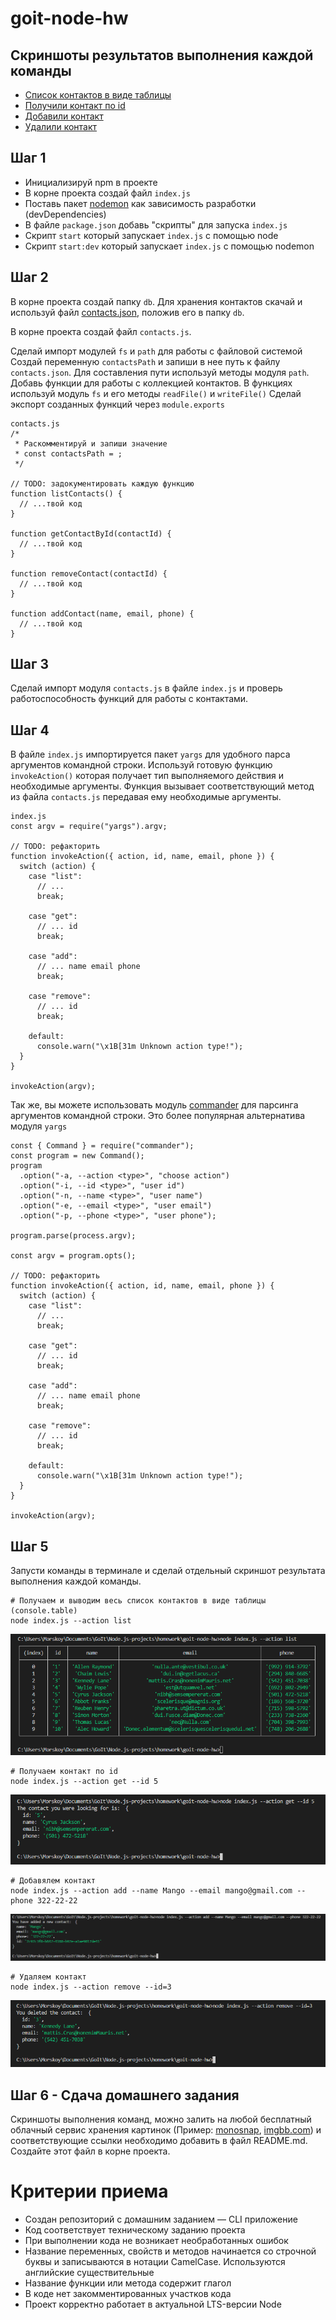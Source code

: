 # goit-node-hw

## Скриншоты результатов выполнения каждой команды

- [Cписок контактов в виде таблицы](https://ibb.co/SrHtjYy)
- [Получили контакт по id](https://ibb.co/sVzB44f)
- [Добавили контакт](https://ibb.co/j49RVjB)
- [Удалили контакт](https://ibb.co/WgN69TM)

## Шаг 1
- Инициализируй npm в проекте
- В корне проекта создай файл `index.js`
- Поставь пакет [nodemon](https://www.npmjs.com/package/nodemon) как зависимость разработки (devDependencies)
- В файле `package.json` добавь "скрипты" для запуска `index.js`
- Скрипт `start` который запускает `index.js` с помощью node
- Скрипт `start:dev` который запускает `index.js` с помощью nodemon

## Шаг 2

В корне проекта создай папку `db`. Для хранения контактов скачай и используй файл [contacts.json](https://downgit.github.io/#/home?url=https://github.com/goitacademy/nodejs-homework/blob/master/homework-01/contacts.json), положив его в папку `db`.

В корне проекта создай файл `contacts.js`.

Сделай импорт модулей `fs` и `path` для работы с файловой системой
Создай переменную `contactsPath` и запиши в нее путь к файлу `contacts.json`. Для составления пути используй методы модуля `path`.
Добавь функции для работы с коллекцией контактов. В функциях используй модуль `fs` и его методы `readFile()` и `writeFile()`
Сделай экспорт созданных функций через `module.exports`

```
contacts.js
/*
 * Раскомментируй и запиши значение
 * const contactsPath = ;
 */

// TODO: задокументировать каждую функцию
function listContacts() {
  // ...твой код
}

function getContactById(contactId) {
  // ...твой код
}

function removeContact(contactId) {
  // ...твой код
}

function addContact(name, email, phone) {
  // ...твой код
}
```

## Шаг 3
Сделай импорт модуля `contacts.js` в файле `index.js` и проверь работоспособность функций для работы с контактами.

## Шаг 4
В файле `index.js` импортируется пакет `yargs` для удобного парса аргументов командной строки. Используй готовую функцию `invokeAction()` которая получает тип выполняемого действия и необходимые аргументы. Функция вызывает соответствующий метод из файла `contacts.js` передавая ему необходимые аргументы.

```
index.js
const argv = require("yargs").argv;

// TODO: рефакторить
function invokeAction({ action, id, name, email, phone }) {
  switch (action) {
    case "list":
      // ...
      break;

    case "get":
      // ... id
      break;

    case "add":
      // ... name email phone
      break;

    case "remove":
      // ... id
      break;

    default:
      console.warn("\x1B[31m Unknown action type!");
  }
}

invokeAction(argv);
```

Так же, вы можете использовать модуль [commander](https://www.npmjs.com/package/commander) для парсинга аргументов командной строки. Это более популярная альтернатива модуля `yargs`
```
const { Command } = require("commander");
const program = new Command();
program
  .option("-a, --action <type>", "choose action")
  .option("-i, --id <type>", "user id")
  .option("-n, --name <type>", "user name")
  .option("-e, --email <type>", "user email")
  .option("-p, --phone <type>", "user phone");

program.parse(process.argv);

const argv = program.opts();

// TODO: рефакторить
function invokeAction({ action, id, name, email, phone }) {
  switch (action) {
    case "list":
      // ...
      break;

    case "get":
      // ... id
      break;

    case "add":
      // ... name email phone
      break;

    case "remove":
      // ... id
      break;

    default:
      console.warn("\x1B[31m Unknown action type!");
  }
}

invokeAction(argv);
```

## Шаг 5
Запусти команды в терминале и сделай отдельный скриншот результата выполнения каждой команды.

```
# Получаем и выводим весь список контактов в виде таблицы (console.table)
node index.js --action list
```
![Иллюстрация](./screenshots/--action-list.png)
```
# Получаем контакт по id
node index.js --action get --id 5
```
![Иллюстрация](./screenshots/--action-get.png)

```
# Добавялем контакт
node index.js --action add --name Mango --email mango@gmail.com --phone 322-22-22
```
![Иллюстрация](./screenshots/--action-add.png)

```
# Удаляем контакт
node index.js --action remove --id=3
```
![Иллюстрация](./screenshots/--action-remove.png)


## Шаг 6 - Сдача домашнего задания

Скриншоты выполнения команд, можно залить на любой бесплатный облачный сервис хранения картинок (Пример: [monosnap](https://monosnap.com/), [imgbb.com](https://imgbb.com/)) и соответствующие ссылки необходимо добавить в файл README.md. Создайте этот файл в корне проекта.

# Критерии приема

- Создан репозиторий с домашним заданием — CLI приложение
- Код соответствует техническому заданию проекта
- При выполнении кода не возникает необработанных ошибок
- Название переменных, свойств и методов начинается со строчной буквы и записываются в нотации CamelCase. Используются английские существительные
- Название функции или метода содержит глагол
- В коде нет закомментированных участков кода
- Проект корректно работает в актуальной LTS-версии Node